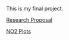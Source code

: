 This is my final project.

[Research Proposal](https://averstynen.github.io/CLIM680Project/proposal.html)

[NO2 Plots](https://averstynen.github.io/CLIM680Project/NO2.html)
